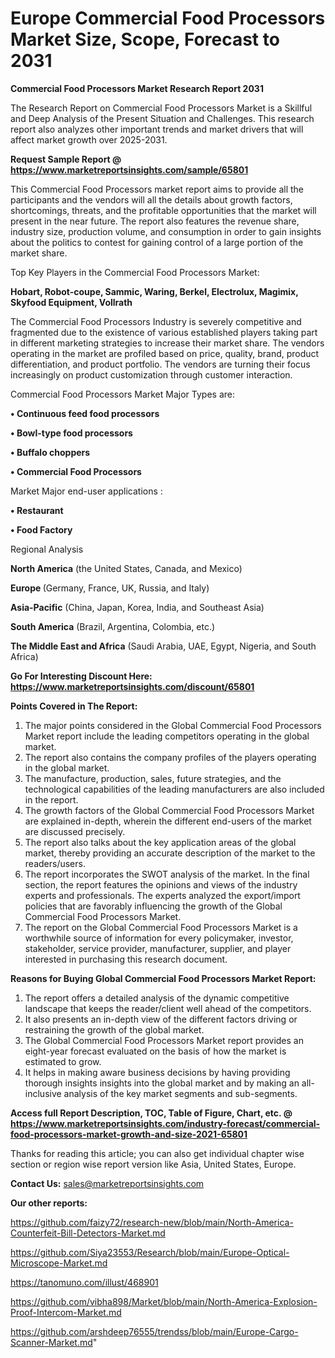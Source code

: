 # Europe Commercial Food Processors Market Size, Scope, Forecast to 2031

<strong>Commercial Food Processors Market Research Report 2031</strong>

The Research Report on Commercial Food Processors Market is a Skillful and Deep Analysis of the Present Situation and Challenges. This research report also analyzes other important trends and market drivers that will affect market growth over 2025-2031.

<strong>Request Sample Report @ <a href=https://www.marketreportsinsights.com/sample/65801>https://www.marketreportsinsights.com/sample/65801</a></strong>

This Commercial Food Processors market report aims to provide all the participants and the vendors will all the details about growth factors, shortcomings, threats, and the profitable opportunities that the market will present in the near future. The report also features the revenue share, industry size, production volume, and consumption in order to gain insights about the politics to contest for gaining control of a large portion of the market share.

Top Key Players in the Commercial Food Processors Market:

<strong>Hobart, Robot-coupe, Sammic, Waring, Berkel, Electrolux, Magimix, Skyfood Equipment, Vollrath</strong>

The Commercial Food Processors Industry is severely competitive and fragmented due to the existence of various established players taking part in different marketing strategies to increase their market share. The vendors operating in the market are profiled based on price, quality, brand, product differentiation, and product portfolio. The vendors are turning their focus increasingly on product customization through customer interaction.

Commercial Food Processors Market Major Types are:

<strong>• Continuous feed food processors

• Bowl-type food processors

• Buffalo choppers

• Commercial Food Processors</strong>

Market Major end-user applications :

<strong>• Restaurant

• Food Factory</strong>

Regional Analysis

</u><strong><b>North America</b></strong> (the United States, Canada, and Mexico)

<strong><b>Europe </b></strong>(Germany, France, UK, Russia, and Italy)

<strong><b>Asia-Pacific</b></strong> (China, Japan, Korea, India, and Southeast Asia)

<strong><b>South America</b></strong> (Brazil, Argentina, Colombia, etc.)

<strong><b>The Middle East and Africa</b></strong> (Saudi Arabia, UAE, Egypt, Nigeria, and South Africa)

<strong>Go For Interesting Discount Here: <a href=https://www.marketreportsinsights.com/discount/65801>https://www.marketreportsinsights.com/discount/65801</a></strong>

<strong>Points Covered in The Report:</strong>
<ol>
  <li>The major points considered in the Global Commercial Food Processors Market report include the leading competitors operating in the global market.</li>
  <li>The report also contains the company profiles of the players operating in the global market.</li>
  <li>The manufacture, production, sales, future strategies, and the technological capabilities of the leading manufacturers are also included in the report.</li>
  <li>The growth factors of the Global Commercial Food Processors Market are explained in-depth, wherein the different end-users of the market are discussed precisely.</li>
  <li>The report also talks about the key application areas of the global market, thereby providing an accurate description of the market to the readers/users.</li>
  <li>The report incorporates the SWOT analysis of the market. In the final section, the report features the opinions and views of the industry experts and professionals. The experts analyzed the export/import policies that are favorably influencing the growth of the Global Commercial Food Processors Market.</li>
  <li>The report on the Global Commercial Food Processors Market is a worthwhile source of information for every policymaker, investor, stakeholder, service provider, manufacturer, supplier, and player interested in purchasing this research document.</li>
</ol>
<strong>Reasons for Buying Global Commercial Food Processors Market Report:</strong>

<ol>
  <li>The report offers a detailed analysis of the dynamic competitive landscape that keeps the reader/client well ahead of the competitors.</li>
  <li>It also presents an in-depth view of the different factors driving or restraining the growth of the global market.</li>
  <li>The Global Commercial Food Processors Market report provides an eight-year forecast evaluated on the basis of how the market is estimated to grow.</li>
  <li>It helps in making aware business decisions by having providing thorough insights insights into the global market and by making an all-inclusive analysis of the key market segments and sub-segments.</li>
</ol>
<strong>Access full Report Description, TOC, Table of Figure, Chart, etc. @ <a href=https://www.marketreportsinsights.com/industry-forecast/commercial-food-processors-market-growth-and-size-2021-65801>https://www.marketreportsinsights.com/industry-forecast/commercial-food-processors-market-growth-and-size-2021-65801</a></strong>


Thanks for reading this article; you can also get individual chapter wise section or region wise report version like Asia, United States, Europe.

<strong>Contact Us:</strong>
sales@marketreportsinsights.com

<strong>Our other reports:</strong>

<a href=https://github.com/faizy72/research-new/blob/main/North-America-Counterfeit-Bill-Detectors-Market.md>https://github.com/faizy72/research-new/blob/main/North-America-Counterfeit-Bill-Detectors-Market.md</a>

<a href=https://github.com/Siya23553/Research/blob/main/Europe-Optical-Microscope-Market.md>https://github.com/Siya23553/Research/blob/main/Europe-Optical-Microscope-Market.md</a>

<a href=https://tanomuno.com/illust/468901>https://tanomuno.com/illust/468901</a>

<a href=https://github.com/vibha898/Market/blob/main/North-America-Explosion-Proof-Intercom-Market.md>https://github.com/vibha898/Market/blob/main/North-America-Explosion-Proof-Intercom-Market.md</a>

<a href=https://github.com/arshdeep76555/trendss/blob/main/Europe-Cargo-Scanner-Market.md>https://github.com/arshdeep76555/trendss/blob/main/Europe-Cargo-Scanner-Market.md</a>"
